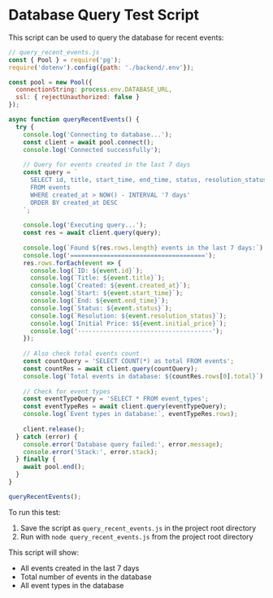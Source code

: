 # Database Query Test Script

This script can be used to query the database for recent events:

```javascript
// query_recent_events.js
const { Pool } = require('pg');
require('dotenv').config({path: './backend/.env'});

const pool = new Pool({
  connectionString: process.env.DATABASE_URL,
  ssl: { rejectUnauthorized: false }
});

async function queryRecentEvents() {
  try {
    console.log('Connecting to database...');
    const client = await pool.connect();
    console.log('Connected successfully');
    
    // Query for events created in the last 7 days
    const query = `
      SELECT id, title, start_time, end_time, status, resolution_status, created_at, initial_price
      FROM events
      WHERE created_at > NOW() - INTERVAL '7 days'
      ORDER BY created_at DESC
    `;
    
    console.log('Executing query...');
    const res = await client.query(query);
    
    console.log(`Found ${res.rows.length} events in the last 7 days:`);
    console.log('=====================================');
    res.rows.forEach(event => {
      console.log(`ID: ${event.id}`);
      console.log(`Title: ${event.title}`);
      console.log(`Created: ${event.created_at}`);
      console.log(`Start: ${event.start_time}`);
      console.log(`End: ${event.end_time}`);
      console.log(`Status: ${event.status}`);
      console.log(`Resolution: ${event.resolution_status}`);
      console.log(`Initial Price: $${event.initial_price}`);
      console.log('-------------------------------------');
    });
    
    // Also check total events count
    const countQuery = 'SELECT COUNT(*) as total FROM events';
    const countRes = await client.query(countQuery);
    console.log(`Total events in database: ${countRes.rows[0].total}`);
    
    // Check for event types
    const eventTypeQuery = 'SELECT * FROM event_types';
    const eventTypeRes = await client.query(eventTypeQuery);
    console.log(`Event types in database:`, eventTypeRes.rows);
    
    client.release();
  } catch (error) {
    console.error('Database query failed:', error.message);
    console.error('Stack:', error.stack);
  } finally {
    await pool.end();
  }
}

queryRecentEvents();
```

To run this test:
1. Save the script as `query_recent_events.js` in the project root directory
2. Run with `node query_recent_events.js` from the project root directory

This script will show:
- All events created in the last 7 days
- Total number of events in the database
- All event types in the database